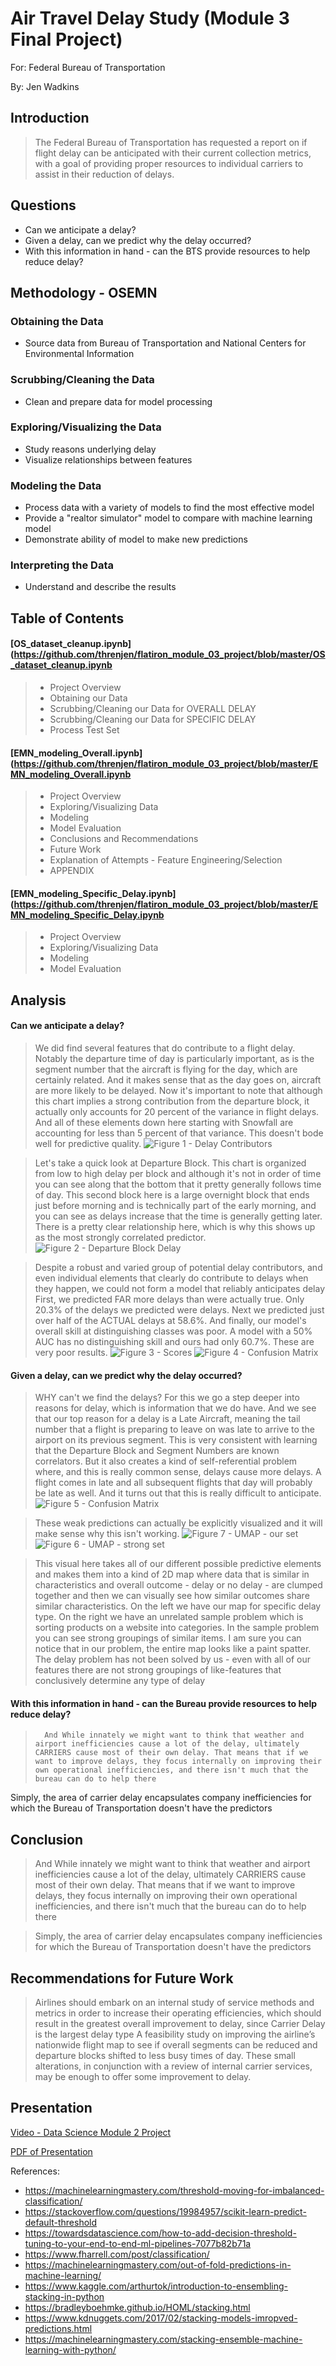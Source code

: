 # Air Travel Delay Study (Module 3 Final Project)

For: Federal Bureau of Transportation

By: Jen Wadkins


## Introduction

> The Federal Bureau of Transportation has requested a report on if flight delay can be anticipated with their current collection metrics, with a goal of providing proper resources to individual carriers to assist in their reduction of delays.

## Questions

* Can we anticipate a delay?
* Given a delay, can we predict why the delay occurred?
* With this information in hand - can the BTS provide resources to help reduce delay?


## Methodology - OSEMN

### Obtaining the Data
* Source data from Bureau of Transportation and National Centers for Environmental Information
### Scrubbing/Cleaning the Data
* Clean and prepare data for model processing
### Exploring/Visualizing the Data
* Study reasons underlying delay
* Visualize relationships between features
### Modeling the Data
* Process data with a variety of models to find the most effective model
* Provide a "realtor simulator" model to compare with machine learning model
* Demonstrate ability of model to make new predictions
### Interpreting the Data
* Understand and describe the results

## Table of Contents


#### [OS_dataset_cleanup.ipynb](https://github.com/threnjen/flatiron_module_03_project/blob/master/OS_dataset_cleanup.ipynb

> * Project Overview
> * Obtaining our Data
> * Scrubbing/Cleaning our Data for OVERALL DELAY
> * Scrubbing/Cleaning our Data for SPECIFIC DELAY
> * Process Test Set


#### [EMN_modeling_Overall.ipynb](https://github.com/threnjen/flatiron_module_03_project/blob/master/EMN_modeling_Overall.ipynb

> * Project Overview
> * Exploring/Visualizing Data
> * Modeling
> * Model Evaluation
> * Conclusions and Recommendations
> * Future Work
> * Explanation of Attempts - Feature Engineering/Selection
> * APPENDIX

#### [EMN_modeling_Specific_Delay.ipynb](https://github.com/threnjen/flatiron_module_03_project/blob/master/EMN_modeling_Specific_Delay.ipynb

> * Project Overview
> * Exploring/Visualizing Data
> * Modeling
> * Model Evaluation


## Analysis

#### Can we anticipate a delay?
> We did find several features that do contribute to a flight delay. Notably the departure time of day is particularly important, as is the segment number that the aircraft is flying for the day, which are certainly related.  And it makes sense that as the day goes on, aircraft are more likely to be delayed. Now it's important to note that although this chart implies a strong contribution from the departure block, it actually only accounts for 20 percent of the variance in flight delays. And all of these elements down here starting with Snowfall are accounting for less than 5 percent of that variance. This doesn't bode well for predictive quality.
>![Figure 1 - Delay Contributors](https://github.com/threnjen/flatiron_module_03_project/images/delay_contributors.png)

> Let's take a quick look at Departure Block. This chart is organized from low to high delay per block and although it's not in order of time you can see along that the bottom that it pretty generally follows time of day. This second block here is a large overnight block that ends just before morning and is technically part of the early morning, and you can see as delays increase that the time is generally getting later. There is a pretty clear relationship here, which is why this shows up as the most strongly correlated predictor.
>![Figure 2 - Departure Block Delay](https://github.com/threnjen/flatiron_module_03_project/images/departure_block.png)

> Despite a robust and varied group of potential delay contributors, and even individual elements that clearly do contribute to delays when they happen, we could not form a model that reliably anticipates delay First, we predicted FAR more delays than were actually true. Only 20.3% of the delays we predicted were delays. Next we predicted just over half of the ACTUAL delays at 58.6%. And finally, our model's overall skill at distinguishing classes was poor. A model with a 50% AUC has no distinguishing skill and ours had only 60.7%. These are very poor results.
>![Figure 3 - Scores](https://github.com/threnjen/flatiron_module_03_project/images/scores.png)
>![Figure 4 - Confusion Matrix](https://github.com/threnjen/flatiron_module_03_project/images/confusion_matrix.png)

#### Given a delay, can we predict why the delay occurred?
> WHY can't we find the delays? For this we go a step deeper into reasons for delay, which is information that we do have. And we see that our top reason for a delay is a Late Aircraft, meaning the tail number that a flight is preparing to leave on was late to arrive to the airport on its previous segment. This is very consistent with learning that the Departure Block and Segment Numbers are known correlators. But it also creates a kind of self-referential problem where, and this is really common sense, delays cause more delays. A flight comes in late and all subsequent flights that day will probably be late as well. And it turns out that this is really difficult to anticipate.
> ![Figure 5 - Confusion Matrix](https://github.com/threnjen/flatiron_module_03_project/images/delay_type.png)

> These weak predictions can actually be explicitly visualized and it will make sense why this isn't working. 
>  ![Figure 7 - UMAP - our set](https://github.com/threnjen/flatiron_module_03_project/images/umap_ours.png) ![Figure 6 - UMAP - strong set](https://github.com/threnjen/flatiron_module_03_project/images/umap_example.png)

> This visual here takes all of our different possible predictive elements and makes them into a kind of 2D map where data that is similar in characteristics and overall outcome - delay or no delay - are clumped together and then we can visually see how similar outcomes share similar characteristics. 
On the left we have our map for specific delay type. On the right we have an unrelated sample problem which is sorting products on a website into categories. 
In the sample problem you can see strong groupings of similar items. I am sure you can notice that in our problem, the entire map looks like a paint spatter. The delay problem has not been solved by us - even with all of our features there are not strong groupings of like-features that conclusively determine any type of delay


#### With this information in hand - can the Bureau provide resources to help reduce delay?
>		
>		And While innately we might want to think that weather and airport inefficiencies cause a lot of the delay, ultimately CARRIERS cause most of their own delay. That means that if we want to improve delays, they focus internally on improving their own operational inefficiencies, and there isn't much that the bureau can do to help there
Simply, the area of carrier delay encapsulates company inefficiencies for which the Bureau of Transportation doesn't have the predictors



## Conclusion

> And While innately we might want to think that weather and airport inefficiencies cause a lot of the delay, ultimately CARRIERS cause most of their own delay. That means that if we want to improve delays, they focus internally on improving their own operational inefficiencies, and there isn't much that the bureau can do to help there

> Simply, the area of carrier delay encapsulates company inefficiencies for which the Bureau of Transportation doesn't have the predictors







## Recommendations for Future Work

> Airlines should embark on an internal study of service methods and metrics in order to increase their operating efficiencies, which should result in the greatest overall improvement to delay, since Carrier Delay is the largest delay type
> A feasibility study on improving the airline’s nationwide flight map to see if overall segments can be reduced and departure blocks shifted to less busy times of day. These small alterations, in conjunction with a review of internal carrier services, may be enough to offer some improvement to delay.



## Presentation
[Video - Data Science Module 2 Project](https://youtu.be/vsyFdHGtmqM)

[PDF of Presentation](https://github.com/threnjen/dsc-mod-2-project-v2-1-online-ds-sp-000/blob/master/mod_2_project.pdf)





References:
* https://machinelearningmastery.com/threshold-moving-for-imbalanced-classification/
* https://stackoverflow.com/questions/19984957/scikit-learn-predict-default-threshold
* https://towardsdatascience.com/how-to-add-decision-threshold-tuning-to-your-end-to-end-ml-pipelines-7077b82b71a
* https://www.fharrell.com/post/classification/
* https://machinelearningmastery.com/out-of-fold-predictions-in-machine-learning/
* https://www.kaggle.com/arthurtok/introduction-to-ensembling-stacking-in-python
* https://bradleyboehmke.github.io/HOML/stacking.html
* https://www.kdnuggets.com/2017/02/stacking-models-imropved-predictions.html
* https://machinelearningmastery.com/stacking-ensemble-machine-learning-with-python/
